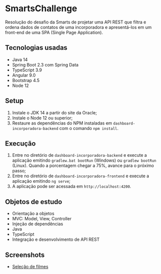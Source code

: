 # SmartsChallenge
Resolução do desafio da Smarts de projetar uma API REST que filtra e ordena dados
de contatos de uma incorporadora e apresentá-los em um front-end de uma SPA (Single Page Application).

## Tecnologias usadas
- Java 14
- Spring Boot 2.3 com Spring Data
- TypeScript 3.9
- Angular 9.0
- Bootstrap 4.5
- Node 12

## Setup
1. Instale o JDK 14 a partir do site da Oracle;
2. Instale o Node 12 ou superior;
3. Restaure as dependências do NPM instaladas em `dashboard-incorporadora-backend` com o comando `npm install`.

## Execução
1. Entre no diretório de `dashboard-incorporadora-backend` e execute a aplicação emitindo `gradlew.bat bootRun` (Windows) ou `gradlew bootRun` (Linux). Quando a porcentagem chegar a 75%, avance para o próximo passo;
2. Entre no diretório de `dashboard-incorporadora-frontend` e execute a aplicação emitindo `ng serve`;
3. A aplicação pode ser acessada em `http://localhost:4200`.

## Objetos de estudo
- Orientação a objetos
- MVC: Model, View, Controller
- Injeção de dependências
- Java
- TypeScript
- Integração e desenvolvimento de API REST

## Screenshots
* [Seleção de filmes](https://raw.githubusercontent.com/marcomvidal/SmartsChallengeJava/master/screenshot_listagem.png)